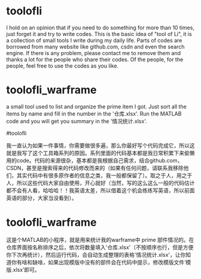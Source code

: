 # toolofli

I hold on an opinion that if you need to do something for more than 10 times, just forget it and try to write codes.  This is the basic idea of "tool of Li", it is a collection of small tools I write during my daily life.  Parts of codes are borrowed from many website like github.com, csdn and even the search engine.  If there is any problem, please contact me to remove them and thanks a lot for the people who share their codes.  Of the people, for the people, feel free to use the codes as you like.

# toolofli_warframe

a small tool used to list and organize the prime item I got. Just sort all the items by name and fill in the number in the '仓库.xlsx'. Run the MATLAB code and you will get you summary in the '情况统计.xlsx'.

#toolofli

我一直认为如果一件事情，你需要做很多遍，那么你最好写个代码完成它，所以这就是我写了这个工具箱系列的原因。系列里面的代码基本都是我日常积累下来偷懒用的code。代码的来源很杂，基本都是我根据自己需求，结合github.com，CSDN，甚至是搜索得来的代码修改而来的（如果有任何问题，请联系我移除他们，其实代码中有很多原作者的信息之类，我一般都保留了）。取之于人，用之于人，所以这些代码大家自由使用，开心就好（当然，写的这么这么一般的代码估计都不会有人看，哈哈哈！！我英语太差，所以借着这个机会练练写英语，所以前面英语的部分，大家当没看到）。 

# toolofli_warframe

这是个MATLAB的小程序，就是用来统计我的warframe中 prime 部件情况的。在仓库界面按名称排序之后，依次将数量填入'仓库.xlsx'（不按顺序也行，但是方便你下次再统计），然后运行代码，会自动生成整理的表格'情况统计.xlsx'，让你知道你有啥和缺啥，如果出现模版中没有的部件会在代码中提示，修改模版文件‘模版.xlsx’即可。
